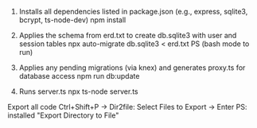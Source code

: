 1. Installs all dependencies listed in package.json (e.g., express, sqlite3, bcrypt, ts-node-dev)
npm install

2. Applies the schema from erd.txt to create db.sqlite3 with user and session tables
npx auto-migrate db.sqlite3 < erd.txt
PS (bash mode to run)

3. Applies any pending migrations (via knex) and generates proxy.ts for database access
npm run db:update

4. Runs server.ts
npx ts-node server.ts


Export all code
Ctrl+Shift+P -> Dir2file: Select Files to Export -> Enter
PS: installed "Export Directory to File"